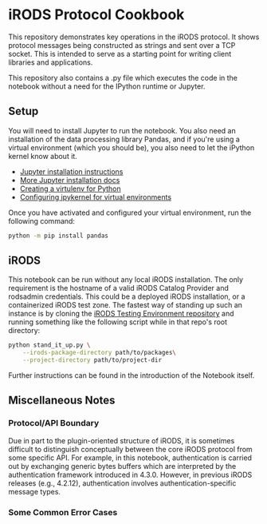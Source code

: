 # iRODS Protocol Cookbook

This repository demonstrates key operations in the iRODS protocol. It shows protocol messages being
constructed as strings and sent over a TCP socket. This is intended to serve as a starting point
for writing client libraries and applications.

This repository also contains a .py file which executes the code in the notebook without a need for the 
IPython runtime or Jupyter.

## Setup

You will need to install Jupyter to run the notebook. You also need an 
installation of the data processing library Pandas, and if you're 
using a virtual environment (which you should be), you also need to 
let the iPython kernel know about it. 

- [Jupyter installation instructions](https://jupyter.org/install)
- [More Jupyter installation docs](https://jupyter-notebook-beginner-guide.readthedocs.io/en/latest/install.html#)
- [Creating a virtulenv for Python](https://docs.python.org/3/library/venv.html)
- [Configuring ipykernel for virtual environments](https://ipython.readthedocs.io/en/latest/install/kernel_install.html#kernel-install)

Once you have activated and configured your virtual environment, run the following command:

```bash
python -m pip install pandas
```

## iRODS

This notebook can be run without any local iRODS installation. The only requirement is the hostname of a 
valid iRODS Catalog Provider and rodsadmin credentials. This could be a deployed iRODS installation, or a containerized iRODS test zone.
The fastest way of standing up such an instance is by cloning the [iRODS Testing Environment repository](https://github.com/irods/irods_testing_environment)
and running something like the following script while in that repo's root directory:

```bash
python stand_it_up.py \
    --irods-package-directory path/to/packages\
    --project-directory path/to/project-dir
```

Further instructions can be found in the introduction of the Notebook itself.

## Miscellaneous Notes

### Protocol/API Boundary

Due in part to the plugin-oriented structure of iRODS, it is sometimes difficult to distinguish conceptually between the core iRODS protocol from some specific API.
For example, in this notebook, authentication is carried out by exchanging generic bytes buffers which are interpreted by the authentication framework introduced 
in 4.3.0. However, in previous iRODS releases (e.g., 4.2.12), authentication involves authentication-specific message types. 

### Some Common Error Cases
